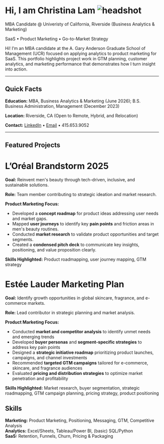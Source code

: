 # Hi, I am Christina Lam ![headshot](assets/images/your-image.png)

MBA Candidate @ Univeristy of California, Riverside (Business Analytics & Marketing)

SaaS • Product Marketing • Go-to-Market Strategy

Hi! I’m an MBA candidate at the A. Gary Anderson Graduate School of Management (UCR) focused on applying analytics to product marketing for SaaS. This portfolio highlights project work in GTM planning, customer analytics, and marketing performance that demonstrates how I turn insight into action.

---

## Quick Facts
**Education:** MBA, Business Analytics & Marketing (June 2026); B.S. Business Administration, Management (December 2023)

**Location:** Riverside, CA (Open to Remote, Hybrid, and Relocation)

**Contact:** [LinkedIn](https://www.linkedin.com/in/chrxtinaa/) • [Email](mailto:chlam962@gmail.com) • 415.653.9052

---

## Featured Projects
# L’Oréal Brandstorm 2025

**Goal:** Reinvent men's beauty through tech-driven, inclusive, and sustainable solutions.

**Role:** Team member contributing to strategic ideation and market research.

**Product Marketing Focus:**
- Developed a **concept roadmap** for product ideas addressing user needs and market gaps.
- Mapped **user journeys** to identify key **pain points** and friction areas in men's beauty routines.
- Conducted **market research** to validate product opportunities and target segments.
- Created a **condensed pitch deck** to communicate key insights, positioning, and value proposition clearly.

**Skills Highlighted:** Product roadmapping, user journey mapping, GTM strategy

# Estée Lauder Marketing Plan

**Goal:** Identify growth opportunities in global skincare, fragrance, and e-commerce markets.  

**Role:** Lead contributor in strategic planning and market analysis.  

**Product Marketing Focus:**  
- Conducted **market and competitor analysis** to identify unmet needs and emerging trends  
- Developed **buyer personas** and **segment-specific strategies** to address key pain points  
- Designed a **strategic initiative roadmap** prioritizing product launches, campaigns, and channel investments  
- Recommended **targeted GTM campaigns** tailored for e-commerce, skincare, and fragrance audiences  
- Evaluated **pricing and distribution strategies** to optimize market penetration and profitability  

**Skills Highlighted:** Market research, buyer segmentation, strategic roadmapping, GTM campaign planning, pricing strategy, product positioning

## Skills
**Marketing:** Product Marketing, Positioning, Messaging, GTM, Competitive Analysis  
**Analytics:** Excel/Sheets, Tableau/Power BI, (basic) SQL/Python  
**SaaS:** Retention, Funnels, Churn, Pricing & Packaging

